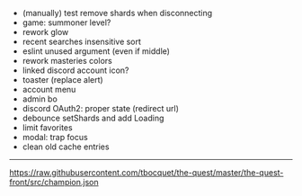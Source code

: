 - (manually) test remove shards when disconnecting
- game: summoner level?
- rework glow
- recent searches insensitive sort
- eslint unused argument (even if middle)
- rework masteries colors
- linked discord account icon?
- toaster (replace alert)
- account menu
- admin bo
- discord OAuth2: proper state (redirect url)
- debounce setShards and add Loading
- limit favorites
- modal: trap focus
- clean old cache entries

---

https://raw.githubusercontent.com/tbocquet/the-quest/master/the-quest-front/src/champion.json
